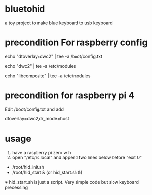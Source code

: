 # bluetohid
a toy project to make blue keyboard to usb keyboard

# precondition For raspberry config
echo "dtoverlay=dwc2" | tee -a /boot/config.txt

echo "dwc2" | tee -a /etc/modules

echo "libcomposite" | tee -a /etc/modules

# precondition for raspberry pi 4
Edit /boot/config.txt and add

dtoverlay=dwc2,dr_mode=host

# usage
1. have a raspberry pi zero w h
2. open "/etc/rc.local" and append two lines below before "exit 0"
  - /root/hid_init.sh
  - /root/hid_start & (or hid_start.sh &)
  
  ※ hid_start.sh is just a script. Very simple code but slow keyboard precessing
